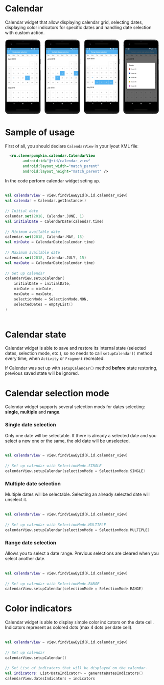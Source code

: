 # Calendar

Calendar widget that allow displaying calendar grid, selecting dates, displaying color indicators for specific dates and handling date selection with custom action.

![alt text](images/calendar.jpg)

# Sample of usage

First of all, you should declare `CalendarView` in your lyout XML file:

```xml
  <ru.cleverpumpkin.calendar.CalendarView 
        android:id="@+id/calendar_view"
        android:layout_width="match_parent"
        android:layout_height="match_parent" />
```

In the code perform calendar widget seting up.

```kotlin

val calendarView = view.findViewById(R.id.calendar_view)
val calendar = Calendar.getInstance()

// Initial date
calendar.set(2018, Calendar.JUNE, 1)
val initialDate = CalendarDate(calendar.time)

// Minimum available date
calendar.set(2018, Calendar.MAY, 15)
val minDate = CalendarDate(calendar.time)

// Maximum available date
calendar.set(2018, Calendar.JULY, 15)
val maxDate = CalendarDate(calendar.time)

// Set up calendar
calendarView.setupCalendar(
    initialDate = initialDate,
    minDate = minDate,
    maxDate = maxDate,
    selectionMode = SelectionMode.NON,
    selectedDates = emptyList()
)
                
```

# Calendar state 
Calendar widget is able to save and restore its internal state (selected dates, selection mode, etc.), so no needs to call `setupCalendar()` method every time, when `Activity` or `Fragment` recreated. 

If Calendar was set up with `setupCalendar()` method **before** state restoring, previous saved state will be ignored. 

# Calendar selection mode
Calendar widget supports several selection mods for dates selecting: **single**, **multiple** and **range**.

### Single date selection 
Only one date will be selectable. If there is already a selected date and you select a new one or the same, the old date    will be unselected.

```kotlin

val calendarView = view.findViewById(R.id.calendar_view)

// Set up calendar with SelectionMode.SINGLE
calendarView.setupCalendar(selectionMode = SelectionMode.SINGLE)

```

### Multiple date selection 
Multiple dates will be selectable. Selecting an already selected date will unselect it.

```kotlin

val calendarView = view.findViewById(R.id.calendar_view)

// Set up calendar with SelectionMode.MULTIPLE
calendarView.setupCalendar(selectionMode = SelectionMode.MULTIPLE)

```

### Range date selection 
Allows you to select a date range. Previous selections are cleared when you select another date.

```kotlin

val calendarView = view.findViewById(R.id.calendar_view)

// Set up calendar with SelectionMode.RANGE
calendarView.setupCalendar(selectionMode = SelectionMode.RANGE)

```

# Color indicators
Calendar widget is able to display simple color indicators on the date cell. Indicators represent as colored dots (max 4 dots per date cell). 

```kotlin

val calendarView = view.findViewById(R.id.calendar_view)

// Set up calendar
calendarView.setupCalendar()

// Set List of indicators that will be displayed on the calendar.
val indicators: List<DateIndicator> = generateDatesIndicators()
calendarView.datesIndicators = indicators

````



